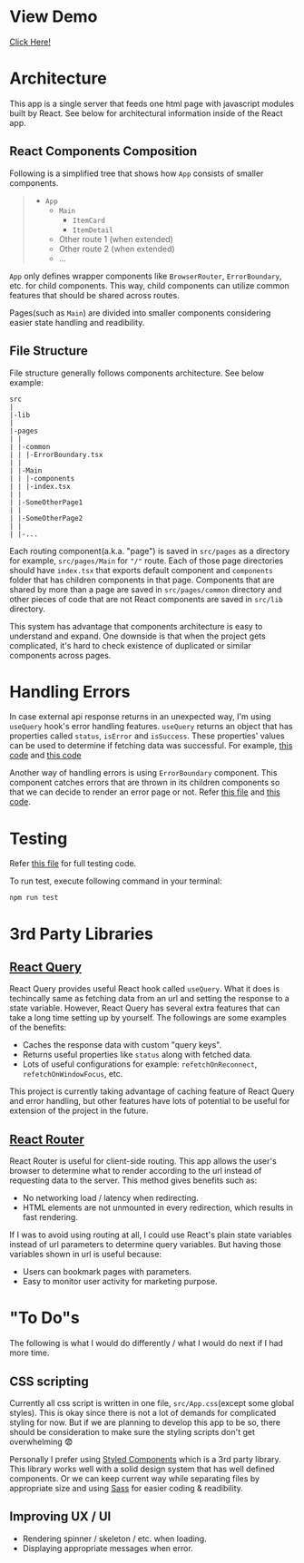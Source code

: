 # View Demo

[Click Here!](https://clover.hoie.kim)

# Architecture

This app is a single server that feeds one html page with javascript modules built by React. See below for architectural information inside of the React app.

## React Components Composition

Following is a simplified tree that shows how `App` consists of smaller components.

> - `App`
>   - `Main`
>     - `ItemCard`
>     - `ItemDetail`
>   - Other route 1 (when extended)
>   - Other route 2 (when extended)
>   - ...

`App` only defines wrapper components like `BrowserRouter`, `ErrorBoundary`, etc. for child components. This way, child components can utilize common features that should be shared across routes.

Pages(such as `Main`) are divided into smaller components considering easier state handling and readibility.

## File Structure

File structure generally follows components architecture. See below example:

```
src
|
|-lib
|
|-pages
| |
| |-common
| | |-ErrorBoundary.tsx
| |
| |-Main
| | |-components
| | |-index.tsx
| |
| |-SomeOtherPage1
| |
| |-SomeOtherPage2
| |
| |-...
```

Each routing component(a.k.a. "page") is saved in `src/pages` as a directory for example, `src/pages/Main` for `"/"` route. Each of those page directories should have `index.tsx` that exports default component and `components` folder that has children components in that page. Components that are shared by more than a page are saved in `src/pages/common` directory and other pieces of code that are not React components are saved in `src/lib` directory.

This system has advantage that components architecture is easy to understand and expand. One downside is that when the project gets complicated, it's hard to check existence of duplicated or similar components across pages.

# Handling Errors

In case external api response returns in an unexpected way, I'm using `useQuery` hook's error handling features. `useQuery` returns an object that has properties called `status`, `isError` and `isSuccess`. These properties' values can be used to determine if fetching data was successful. For example, [this code](/src/pages/Main/index.tsx#L47) and [this code](/src/pages/Main/components/ItemDetail.tsx#L52)

Another way of handling errors is using `ErrorBoundary` component. This component catches errors that are thrown in its children components so that we can decide to render an error page or not. Refer [this file](/src/pages/common/ErrorBoundary.tsx) and [this code](/src/App.tsx#L13-L18).

# Testing

Refer [this file](/src/App.test.tsx) for full testing code.

To run test, execute following command in your terminal:

```
npm run test
```

# 3rd Party Libraries

## [React Query](https://react-query.tanstack.com/overview)

React Query provides useful React hook called `useQuery`. What it does is techincally same as fetching data from an url and setting the response to a state variable. However, React Query has several extra features that can take a long time setting up by yourself. The followings are some examples of the benefits:

- Caches the response data with custom "query keys".
- Returns useful properties like `status` along with fetched data.
- Lots of useful configurations for example: `refetchOnReconnect`, `refetchOnWindowFocus`, etc.

This project is currently taking advantage of caching feature of React Query and error handling, but other features have lots of potential to be useful for extension of the project in the future.

## [React Router](https://github.com/remix-run/react-router)

React Router is useful for client-side routing. This app allows the user's browser to determine what to render according to the url instead of requesting data to the server. This method gives benefits such as:

- No networking load / latency when redirecting.
- HTML elements are not unmounted in every redirection, which results in fast rendering.

If I was to avoid using routing at all, I could use React's plain state variables instead of url parameters to determine query variables. But having those variables shown in url is useful because:

- Users can bookmark pages with parameters.
- Easy to monitor user activity for marketing purpose.

# "To Do"s

The following is what I would do differently / what I would do next if I had more time.

## CSS scripting

Currently all css script is written in one file, `src/App.css`(except some global styles). This is okay since there is not a lot of demands for complicated styling for now. But if we are planning to develop this app to be so, there should be consideration to make sure the styling scripts don't get overwhelming 😨

Personally I prefer using [Styled Components](https://styled-components.com/docs) which is a 3rd party library. This library works well with a solid design system that has well defined components. Or we can keep current way while separating files by appropriate size and using [Sass](https://sass-lang.com/documentation) for easier coding & readibility.

## Improving UX / UI

- Rendering spinner / skeleton / etc. when loading.
- Displaying appropriate messages when error.
